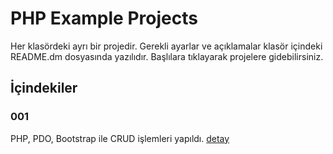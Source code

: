 # PHP Example Projects


Her klasördeki ayrı bir projedir. Gerekli ayarlar ve açıklamalar klasör içindeki README.dm dosyasında yazılıdır. Başlılara tıklayarak projelere gidebilirsiniz.

## İçindekiler

### 001
PHP, PDO, Bootstrap ile CRUD işlemleri yapıldı. [detay](001)
